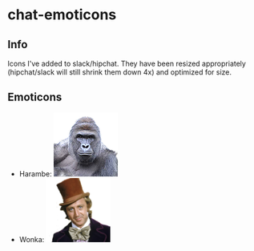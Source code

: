 # chat-emoticons

## Info

Icons I've added to slack/hipchat. They have been resized appropriately (hipchat/slack will still shrink them down 4x) and optimized for size.

## Emoticons
* Harambe: ![](https://raw.githubusercontent.com/tlrasor/chat-emoticons/master/images/harambe.png)
* Wonka: ![](https://raw.githubusercontent.com/tlrasor/chat-emoticons/master/images/wonka.png)
